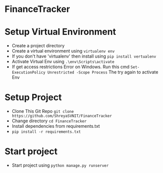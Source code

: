 # FinanceTracker

# Setup Virtual Environment
* Create a project directory
* Create a virtual environment using `virtualenv env`
* If you don't have 'virtualenv' then install using `pip install vertualenv`
* Activate Virtual Env using `.\env\Scripts\activate`
* If get access restrictions Error on Windows. Run this cmd `Set-ExecutionPolicy Unrestricted -Scope Process` The try again to activate Env

# Setup Project
* Clone This Git Repo `git clone https://github.com/ShreyaSVNIT/FinanceTracker`
* Change directory `cd FinanceTracker`
* Install dependencies from requirements.txt
* `pip install -r requirements.txt`

# Start project
* Start project using `python manage.py runserver`
